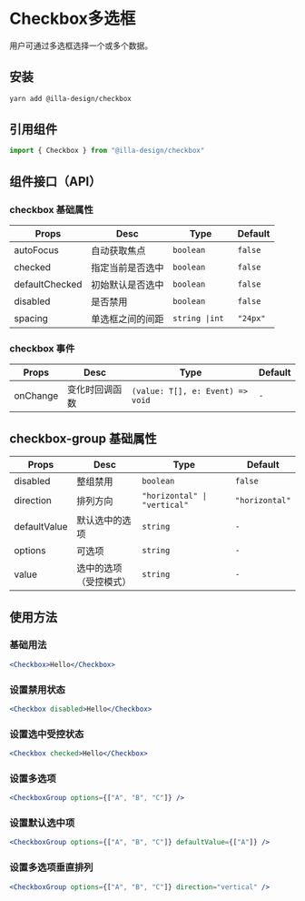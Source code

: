 # Checkbox多选框

用户可通过多选框选择一个或多个数据。

## 安装

```bash
yarn add @illa-design/checkbox
```

## 引用组件

```jsx
import { Checkbox } from "@illa-design/checkbox"
```

## 组件接口（API）

### checkbox 基础属性

| Props          | Desc             | Type            | Default  |
| -------------- | ---------------- | --------------- | -------- |
| autoFocus      | 自动获取焦点     | `boolean`       | `false`  |
| checked        | 指定当前是否选中 | `boolean`       | `false`  |
| defaultChecked | 初始默认是否选中 | `boolean`       | `false`  |
| disabled       | 是否禁用         | `boolean`       | `false`  |
| spacing        | 单选框之间的间距 | `string \|int ` | `"24px"` |

### checkbox 事件

| Props    | Desc           | Type                             | Default |
| -------- | -------------- | -------------------------------- | ------- |
| onChange | 变化时回调函数 | `(value: T[], e: Event) => void` | `-`     |

## checkbox-group 基础属性

| Props        | Desc                   | Type                         | Default        |
| ------------ | ---------------------- | ---------------------------- | -------------- |
| disabled     | 整组禁用               | `boolean`                    | `false`        |
| direction    | 排列方向               | `"horizontal" \| "vertical" ` | `"horizontal"` |
| defaultValue | 默认选中的选项         | `string `                    | `-`            |
| options      | 可选项                 | `string `                    | `-`            |
| value        | 选中的选项（受控模式） | `string `                    | `-`            |

## 使用方法

### 基础用法

```jsx
<Checkbox>Hello</Checkbox>
```

### 设置禁用状态

```jsx
<Checkbox disabled>Hello</Checkbox>
```

### 设置选中受控状态

```jsx
<Checkbox checked>Hello</Checkbox>

```

### 设置多选项

```jsx
<CheckboxGroup options={["A", "B", "C"]} />
```

### 设置默认选中项

```jsx
<CheckboxGroup options={["A", "B", "C"]} defaultValue={["A"]} />
```

### 设置多选项垂直排列

```jsx
<CheckboxGroup options={["A", "B", "C"]} direction="vertical" />
```
